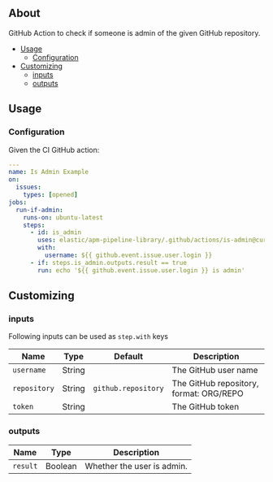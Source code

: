 ## About

GitHub Action to check if someone is admin of the given GitHub repository.

* [Usage](#usage)
  * [Configuration](#configuration)
* [Customizing](#customizing)
  * [inputs](#inputs)
  * [outputs](#outputs)

## Usage

### Configuration

Given the CI GitHub action:

```yaml
---
name: Is Admin Example
on:
  issues:
    types: [opened]
jobs:
  run-if-admin:
    runs-on: ubuntu-latest
    steps:
      - id: is_admin
        uses: elastic/apm-pipeline-library/.github/actions/is-admin@current
        with:
          username: ${{ github.event.issue.user.login }}
      - if: steps.is_admin.outputs.result == true
        run: echo '${{ github.event.issue.user.login }} is admin'
```


## Customizing

### inputs

Following inputs can be used as `step.with` keys

| Name              | Type    | Default                     | Description                        |
|-------------------|---------|-----------------------------|------------------------------------|
| `username`        | String  |                             | The GitHub user name |
| `repository`      | String  | `github.repository`         | The GitHub repository, format: ORG/REPO |
| `token`           | String  |                             | The GitHub token                   |

### outputs

| Name              | Type    | Description                 |
|-------------------|---------| ----------------------------|
| `result`          | Boolean | Whether the user is admin.  |

